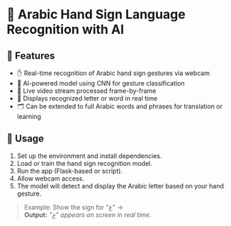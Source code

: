 # 🤟 Arabic Hand Sign Language Recognition with AI

## 🧠 Features

- ✋ Real-time recognition of Arabic hand sign gestures via webcam  
- 🤖 AI-powered model using CNN for gesture classification  
- 🎥 Live video stream processed frame-by-frame  
- 📝 Displays recognized letter or word in real time  
- 🗂 Can be extended to full Arabic words and phrases for translation or learning

## 🚀 Usage

1. Set up the environment and install dependencies.
2. Load or train the hand sign recognition model.
3. Run the app (Flask-based or script).
4. Allow webcam access.
5. The model will detect and display the Arabic letter based on your hand gesture.

> Example: Show the sign for "ع" →  
> **Output:** *"ع" appears on screen in real time.*
